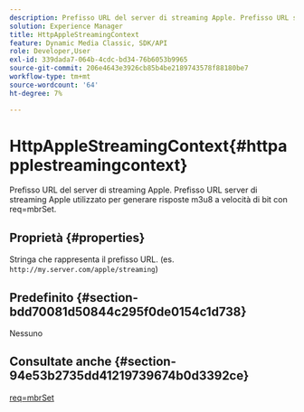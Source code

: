 ```yaml
---
description: Prefisso URL del server di streaming Apple. Prefisso URL server di streaming Apple utilizzato per generare risposte m3u8 a velocità di bit con req=mbrSet.
solution: Experience Manager
title: HttpAppleStreamingContext
feature: Dynamic Media Classic, SDK/API
role: Developer,User
exl-id: 339dada7-064b-4cdc-bd34-76b6053b9965
source-git-commit: 206e4643e3926cb85b4be2189743578f88180be7
workflow-type: tm+mt
source-wordcount: '64'
ht-degree: 7%

---
```


# HttpAppleStreamingContext{#httpapplestreamingcontext}

Prefisso URL del server di streaming Apple. Prefisso URL server di streaming Apple utilizzato per generare risposte m3u8 a velocità di bit con req=mbrSet.

## Proprietà {#properties}

Stringa che rappresenta il prefisso URL. (es. `http://my.server.com/apple/streaming`)

## Predefinito {#section-bdd70081d50844c295f0de0154c1d738}

Nessuno

## Consultate anche {#section-94e53b2735dd41219739674b0d3392ce}

[req=mbrSet](../../../../../is-api/http-ref/image-serving-api-ref/c-http-protocol-reference/c-command-reference/r-req/r-mbrset.md#reference-603d75babde74508a878c27bd4cced73)
